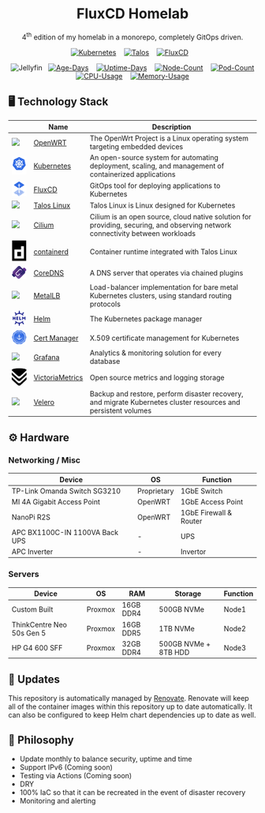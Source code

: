 <div align="center">

# FluxCD Homelab

4<sup>th</sup> edition of my homelab in a monorepo, completely GitOps driven.

</div>


<div align="center">

[![Kubernetes](https://img.shields.io/endpoint?url=https%3A%2F%2Fkromgo.raspbernetes.com%2Fkubernetes_version&style=for-the-badge&logo=kubernetes&logoColor=white&color=blue)](https://kubernetes.io/)
&nbsp;&nbsp;
[![Talos](https://img.shields.io/endpoint?url=https%3A%2F%2Fkromgo.raspbernetes.com%2Ftalos_version&style=for-the-badge&logo=talos&logoColor=white&color=blue)](https://talos.dev)
&nbsp;&nbsp;
[![FluxCD](https://img.shields.io/endpoint?url=https%3A%2F%2Fkromgo.raspbernetes.com%2Fflux_version&style=for-the-badge&logo=flux&logoColor=white&color=blue)](https://fluxcd.io/)
&nbsp;&nbsp;

</div>

<div align="center">

![Jellyfin](https://cronitor.io/badges/fM5CuI/production/mO5x8nd7p3CaNIfguz368Gkn-IM.svg)&nbsp;&nbsp;
[![Age-Days](https://img.shields.io/endpoint?url=https%3A%2F%2Fkromgo.raspbernetes.com%2Fcluster_age_days&style=flat-square&label=Age)](https://github.com/kashalls/kromgo)
&nbsp;&nbsp;
[![Uptime-Days](https://img.shields.io/endpoint?url=https%3A%2F%2Fkromgo.raspbernetes.com%2Fcluster_uptime_days&style=flat-square&label=Uptime)](https://github.com/kashalls/kromgo)
&nbsp;&nbsp;
[![Node-Count](https://img.shields.io/endpoint?url=https%3A%2F%2Fkromgo.raspbernetes.com%2Fcluster_node_count&style=flat-square&label=Nodes)](https://github.com/kashalls/kromgo)
&nbsp;&nbsp;
[![Pod-Count](https://img.shields.io/endpoint?url=https%3A%2F%2Fkromgo.raspbernetes.com%2Fcluster_pod_count&style=flat-square&label=Pods)](https://github.com/kashalls/kromgo)
&nbsp;&nbsp;
[![CPU-Usage](https://img.shields.io/endpoint?url=https%3A%2F%2Fkromgo.raspbernetes.com%2Fcluster_cpu_usage&style=flat-square&label=CPU)](https://github.com/kashalls/kromgo)
&nbsp;&nbsp;
[![Memory-Usage](https://img.shields.io/endpoint?url=https%3A%2F%2Fkromgo.raspbernetes.com%2Fcluster_memory_usage&style=flat-square&label=Memory)](https://github.com/kashalls/kromgo)
&nbsp;&nbsp;

</div>

## 🖥️ Technology Stack

|                                                                                                                                      | Name                                           | Description                                                                                                                   |
|--------------------------------------------------------------------------------------------------------------------------------------|------------------------------------------------|-------------------------------------------------------------------------------------------------------------------------------|
| <img width="32" src="https://raw.githubusercontent.com/openwrt/branding/refs/heads/master/logo/openwrt_logo_blue_and_dark_blue.svg"> | [OpenWRT](https://kubernetes.io/)              | The OpenWrt Project is a Linux operating system targeting embedded devices                                                    |
| <img width="32" src="https://github.com/cncf/artwork/raw/main/projects/kubernetes/icon/color/kubernetes-icon-color.svg">             | [Kubernetes](https://kubernetes.io/)           | An open-source system for automating deployment, scaling, and management of containerized applications                        |
| <img width="32" src="https://github.com/cncf/artwork/raw/main/projects/flux/icon/color/flux-icon-color.svg">                         | [FluxCD](https://fluxcd.io/)                   | GitOps tool for deploying applications to Kubernetes                                                                          |
| <img width="32" src="https://www.talos.dev/images/logo.svg">                                                                         | [Talos Linux](https://www.talos.dev/)          | Talos Linux is Linux designed for Kubernetes                                                                                  |
| <img width="62" src="https://github.com/cncf/artwork/raw/main/projects/cilium/icon/color/cilium_icon-color.svg">                     | [Cilium](https://cilium.io/)                   | Cilium is an open source, cloud native solution for providing, securing, and observing network connectivity between workloads |
| <img width="32" src="https://github.com/cncf/artwork/raw/main/projects/containerd/icon/color/containerd-icon-color.svg">             | [containerd](https://containerd.io/)           | Container runtime integrated with Talos Linux                                                                                 |
| <img width="32" src="https://github.com/cncf/artwork/raw/main/projects/coredns/icon/color/coredns-icon-color.svg">                   | [CoreDNS](https://coredns.io/)                 | A DNS server that operates via chained plugins                                                                                |
| <img width="32" src="https://metallb.universe.tf/images/logo/metallb-blue.png">                                                      | [MetalLB](https://metallb.universe.tf/)        | Load-balancer implementation for bare metal Kubernetes clusters, using standard routing protocols                             |
| <img width="32" src="https://github.com/cncf/artwork/raw/main/projects/helm/icon/color/helm-icon-color.svg">                         | [Helm](https://helm.sh)                        | The Kubernetes package manager                                                                                                |
| <img width="32" src="https://github.com/cncf/artwork/raw/main/projects/cert-manager/icon/color/cert-manager-icon-color.svg">         | [Cert Manager](https://cert-manager.io/)       | X.509 certificate management for Kubernetes                                                                                   |
| <img width="32" src="https://grafana.com/static/img/menu/grafana2.svg">                                                              | [Grafana](https://grafana.com)                 | Analytics & monitoring solution for every database                                                                            |
| <img width="62" src="https://raw.githubusercontent.com/navaneeth-dev/fluxcd-homelab/refs/heads/main/.github/assets/vm.jpg">          | [VictoriaMetrics](https://victoriametrics.com) | Open source metrics and logging storage                                                                                       |
| <img width="62" src="https://velero.io/img/Velero.svg">                                                                              | [Velero](https://velero.io/)                   | Backup and restore, perform disaster recovery, and migrate Kubernetes cluster resources and persistent volumes                |

## ⚙ Hardware

### Networking / Misc

| Device                         | OS          | Function               |
|--------------------------------|-------------|------------------------|
| TP-Link Omanda Switch SG3210   | Proprietary | 1GbE Switch            |
| MI 4A Gigabit Access Point     | OpenWRT     | 1GbE Access Point      |
| NanoPi R2S                     | OpenWRT     | 1GbE Firewall & Router |
| APC BX1100C-IN 1100VA Back UPS | -           | UPS                    |
| APC Inverter                   | -           | Invertor               |

### Servers

| Device                    | OS      | RAM       | Storage              | Function |
|---------------------------|---------|-----------|----------------------|----------|
| Custom Built              | Proxmox | 16GB DDR4 | 500GB NVMe           | Node1    |
| ThinkCentre Neo 50s Gen 5 | Proxmox | 16GB DDR5 | 1TB NVMe             | Node2    |
| HP G4 600 SFF             | Proxmox | 32GB DDR4 | 500GB NVMe + 8TB HDD | Node3    |

## 🤖 Updates

This repository is automatically managed by [Renovate](https://renovatebot.com/). Renovate will keep all of the
container images within this repository up to date automatically. It can also be configured to keep Helm chart
dependencies up to date as well.

## 📜 Philosophy

- Update monthly to balance security, uptime and time
- Support IPv6 (Coming soon)
- Testing via Actions (Coming soon)
- DRY
- 100% IaC so that it can be recreated in the event of disaster recovery
- Monitoring and alerting
